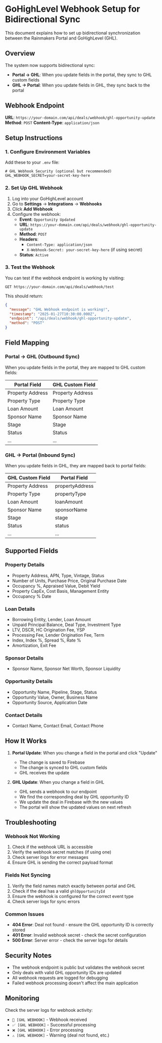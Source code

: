 # GoHighLevel Webhook Setup for Bidirectional Sync

This document explains how to set up bidirectional synchronization between the Rainmakers Portal and GoHighLevel (GHL).

## Overview

The system now supports bidirectional sync:
- **Portal → GHL**: When you update fields in the portal, they sync to GHL custom fields
- **GHL → Portal**: When you update fields in GHL, they sync back to the portal

## Webhook Endpoint

**URL**: `https://your-domain.com/api/deals/webhook/ghl-opportunity-update`
**Method**: `POST`
**Content-Type**: `application/json`

## Setup Instructions

### 1. Configure Environment Variables

Add these to your `.env` file:

```env
# GHL Webhook Security (optional but recommended)
GHL_WEBHOOK_SECRET=your-secret-key-here
```

### 2. Set Up GHL Webhook

1. Log into your GoHighLevel account
2. Go to **Settings** → **Integrations** → **Webhooks**
3. Click **Add Webhook**
4. Configure the webhook:
   - **Event**: `Opportunity Updated`
   - **URL**: `https://your-domain.com/api/deals/webhook/ghl-opportunity-update`
   - **Method**: `POST`
   - **Headers**: 
     - `Content-Type: application/json`
     - `X-Webhook-Secret: your-secret-key-here` (if using secret)
   - **Status**: `Active`

### 3. Test the Webhook

You can test if the webhook endpoint is working by visiting:
```
GET https://your-domain.com/api/deals/webhook/test
```

This should return:
```json
{
  "message": "GHL Webhook endpoint is working!",
  "timestamp": "2025-01-27T10:30:00.000Z",
  "endpoint": "/api/deals/webhook/ghl-opportunity-update",
  "method": "POST"
}
```

## Field Mapping

### Portal → GHL (Outbound Sync)
When you update fields in the portal, they are mapped to GHL custom fields:

| Portal Field | GHL Custom Field |
|--------------|------------------|
| Property Address | Property Address |
| Property Type | Property Type |
| Loan Amount | Loan Amount |
| Sponsor Name | Sponsor Name |
| Stage | Stage |
| Status | Status |
| ... | ... |

### GHL → Portal (Inbound Sync)
When you update fields in GHL, they are mapped back to portal fields:

| GHL Custom Field | Portal Field |
|------------------|--------------|
| Property Address | propertyAddress |
| Property Type | propertyType |
| Loan Amount | loanAmount |
| Sponsor Name | sponsorName |
| Stage | stage |
| Status | status |
| ... | ... |

## Supported Fields

### Property Details
- Property Address, APN, Type, Vintage, Status
- Number of Units, Purchase Price, Original Purchase Date
- Occupancy %, Appraised Value, Debit Yield
- Property CapEx, Cost Basis, Management Entity
- Occupancy % Date

### Loan Details
- Borrowing Entity, Lender, Loan Amount
- Unpaid Principal Balance, Deal Type, Investment Type
- LTV, DSCR, HC Origination Fee, YSP
- Processing Fee, Lender Origination Fee, Term
- Index, Index %, Spread %, Rate %
- Amortization, Exit Fee

### Sponsor Details
- Sponsor Name, Sponsor Net Worth, Sponsor Liquidity

### Opportunity Details
- Opportunity Name, Pipeline, Stage, Status
- Opportunity Value, Owner, Business Name
- Opportunity Source, Application Date

### Contact Details
- Contact Name, Contact Email, Contact Phone

## How It Works

1. **Portal Update**: When you change a field in the portal and click "Update"
   - The change is saved to Firebase
   - The change is synced to GHL custom fields
   - GHL receives the update

2. **GHL Update**: When you change a field in GHL
   - GHL sends a webhook to our endpoint
   - We find the corresponding deal by GHL opportunity ID
   - We update the deal in Firebase with the new values
   - The portal will show the updated values on next refresh

## Troubleshooting

### Webhook Not Working
1. Check if the webhook URL is accessible
2. Verify the webhook secret matches (if using one)
3. Check server logs for error messages
4. Ensure GHL is sending the correct payload format

### Fields Not Syncing
1. Verify the field names match exactly between portal and GHL
2. Check if the deal has a valid `ghlOpportunityId`
3. Ensure the webhook is configured for the correct event type
4. Check server logs for sync errors

### Common Issues
- **404 Error**: Deal not found - ensure the GHL opportunity ID is correctly stored
- **401 Error**: Invalid webhook secret - check the secret configuration
- **500 Error**: Server error - check the server logs for details

## Security Notes

- The webhook endpoint is public but validates the webhook secret
- Only deals with valid GHL opportunity IDs are updated
- All webhook requests are logged for debugging
- Failed webhook processing doesn't affect the main application

## Monitoring

Check the server logs for webhook activity:
- `🔗 [GHL WEBHOOK]` - Webhook received
- `✅ [GHL WEBHOOK]` - Successful processing
- `❌ [GHL WEBHOOK]` - Error processing
- `⚠️ [GHL WEBHOOK]` - Warning (deal not found, etc.)
